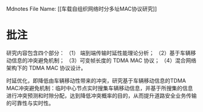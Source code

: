  Mdnotes File Name: [[车载自组织网络时分多址MAC协议研究]]

# 批注
研究内容包含四个部分：
（1） 端到端传输时延性能理论分析；
（2）基于车辆移动信息的冲突避免机制；
（3）可变帧长度的 TDMA MAC 协议；
（4）混合网络架构下的 TDMA MAC 协议设计。

时延优化，即降低由车辆移动性带来的冲突，研究基于车辆移动信息的TDMA MAC冲突避免机制：临时中心节点实时搜集车辆移动信息，并基于所搜集的信息进行冲突预测和时隙分配，达到降低冲突概率的目的，从而提升道路安全业务传输的可靠性与实时性。